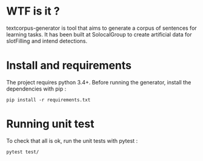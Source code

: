 # WTF is it ?
textcorpus-generator is tool that aims to generate a corpus of sentences for learning tasks.
It has been built at SolocalGroup to create artificial data for slotFilling and intend detections.

# Install and requirements
The project requires python 3.4+.
Before running the generator, install the dependencies with pip :

```
pip install -r requirements.txt
```

# Running unit test
To check that all is ok, run the unit tests with pytest :

```
pytest test/
```
